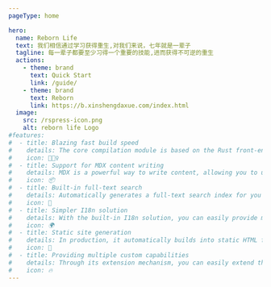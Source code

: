 ```yaml
---
pageType: home

hero:
  name: Reborn Life
  text: 我们相信通过学习获得重生,对我们来说，七年就是一辈子
  tagline: 每一辈子都要至少习得一个重要的技能,进而获得不可逆的重生
  actions:
    - theme: brand
      text: Quick Start
      link: /guide/
    - theme: brand
      text: Reborn
      link: https://b.xinshengdaxue.com/index.html
  image:
    src: /rspress-icon.png
    alt: reborn life Logo
#features:
#  - title: Blazing fast build speed
#    details: The core compilation module is based on the Rust front-end toolchain, providing a more ultimate development experience.
#    icon: 🏃🏻‍♀️
#  - title: Support for MDX content writing
#    details: MDX is a powerful way to write content, allowing you to use React components in Markdown.
#    icon: 📦
#  - title: Built-in full-text search
#    details: Automatically generates a full-text search index for you during construction, providing out-of-the-box full-text search capabilities.
#    icon: 🎨
#  - title: Simpler I18n solution
#    details: With the built-in I18n solution, you can easily provide multi-language support for documents or components.
#    icon: 🌍
#  - title: Static site generation
#    details: In production, it automatically builds into static HTML files, which can be easily deployed anywhere.
#    icon: 🌈
#  - title: Providing multiple custom capabilities
#    details: Through its extension mechanism, you can easily extend theme UI and build process.
#    icon: 🔥
---
```

